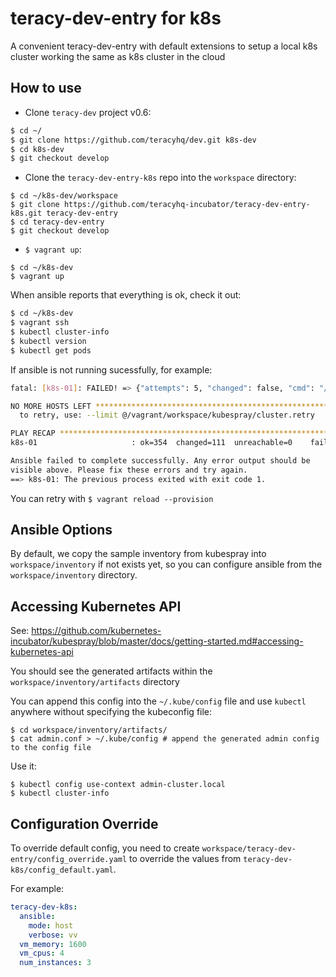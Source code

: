 # teracy-dev-entry for k8s

A convenient teracy-dev-entry with default extensions to setup a local k8s cluster working the same as
k8s cluster in the cloud


## How to use

- Clone `teracy-dev` project v0.6:

```bash
$ cd ~/
$ git clone https://github.com/teracyhq/dev.git k8s-dev
$ cd k8s-dev
$ git checkout develop
```

- Clone the `teracy-dev-entry-k8s` repo into the `workspace` directory:

```
$ cd ~/k8s-dev/workspace
$ git clone https://github.com/teracyhq-incubator/teracy-dev-entry-k8s.git teracy-dev-entry
$ cd teracy-dev-entry
$ git checkout develop
```

- `$ vagrant up`:

```
$ cd ~/k8s-dev
$ vagrant up
```

When ansible reports that everything is ok, check it out:

```bash
$ cd ~/k8s-dev
$ vagrant ssh
$ kubectl cluster-info
$ kubectl version
$ kubectl get pods
```

If ansible is not running sucessfully, for example:

```bash
fatal: [k8s-01]: FAILED! => {"attempts": 5, "changed": false, "cmd": "/usr/local/bin/kubectl get secrets -o custom-columns=name:{.metadata.name} --no-headers | grep -m1 default-token", "delta": "0:00:00.190677", "end": "2018-07-26 15:30:33.207118", "msg": "non-zero return code", "rc": 1, "start": "2018-07-26 15:30:33.016441", "stderr": "", "stderr_lines": [], "stdout": "", "stdout_lines": []}

NO MORE HOSTS LEFT *************************************************************
  to retry, use: --limit @/vagrant/workspace/kubespray/cluster.retry

PLAY RECAP *********************************************************************
k8s-01                     : ok=354  changed=111  unreachable=0    failed=1

Ansible failed to complete successfully. Any error output should be
visible above. Please fix these errors and try again.
==> k8s-01: The previous process exited with exit code 1.
```

You can retry with `$ vagrant reload --provision`


## Ansible Options

By default, we copy the sample inventory from kubespray into `workspace/inventory` if not exists yet,
so you can configure ansible from the `workspace/inventory` directory.


## Accessing Kubernetes API

See: https://github.com/kubernetes-incubator/kubespray/blob/master/docs/getting-started.md#accessing-kubernetes-api

You should see the generated artifacts within the `workspace/inventory/artifacts` directory

You can append this config into the `~/.kube/config` file and use `kubectl` anywhere without specifying
the kubeconfig file:

```
$ cd workspace/inventory/artifacts/
$ cat admin.conf > ~/.kube/config # append the generated admin config to the config file
```

Use it:

```
$ kubectl config use-context admin-cluster.local
$ kubectl cluster-info
```


## Configuration Override

To override default config, you need to create `workspace/teracy-dev-entry/config_override.yaml` to
override the values from `teracy-dev-k8s/config_default.yaml`.

For example:

```yaml
teracy-dev-k8s:
  ansible:
    mode: host
    verbose: vv
  vm_memory: 1600
  vm_cpus: 4
  num_instances: 3
```
